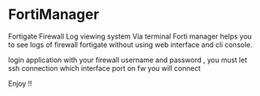 # FortiManager
Fortigate Firewall Log viewing system  Via terminal
Forti manager helps you to see logs of firewall fortigate without using web interface and cli console.

login application  with your firewall username and password , you must let ssh connection which interface port on fw you will connect

Enjoy !!
